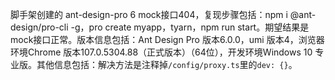 脚手架创建的 ant-design-pro 6 mock接口404，复现步骤包括：npm i @ant-design/pro-cli -g，pro create myapp，tyarn，npm run start。期望结果是mock接口正常。版本信息包括：Ant Design Pro 版本6.0.0，umi 版本4，浏览器环境Chrome 版本107.0.5304.88（正式版本）（64位），开发环境Windows 10 专业版。其他信息包括：解决方法是注释掉`/config/proxy.ts`里的`dev: {}`。

